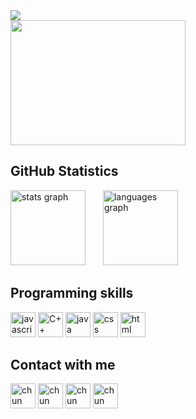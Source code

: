 <!-- introduce -->
<img src="https://readme-typing-svg.herokuapp.com/?font=Righteous&size=25&vCenter=true&width=500&height=40&duration=4000&lines=Hi+everybody!+👋;+I'm+Trung,+a+programming+enthusiast.&color=FFCCFF" />
<!-- image -->
<div align="left">
  <img height="200" width="280" src="https://i.pinimg.com/originals/e4/26/70/e426702edf874b181aced1e2fa5c6cde.gif" />
</div>

## GitHub Statistics
<div align="left">
  <img src="https://github-readme-stats-git-masterrstaa-rickstaa.vercel.app/api?username=chuntows&show_icons=true&layout=compact&card_width=320&langs_count=5&theme=tokyonight&hide=contribs,prs,issues" height="120" alt="stats graph"  />
  <img width="20" />
  <img src="https://github-readme-stats.vercel.app/api/top-langs?username=chuntows&locale=en&hide_title=false&layout=compact&card_width=320&langs_count=5&theme=tokyonight&hide_border=false" height="120" alt="languages graph"  />
</div>

## Programming skills
<div align="left">
  <img src="https://img.icons8.com/?size=100&id=V6HShIzw21x7&format=png&color=000000" height="40" alt="javascript logo"  />
  <img src="https://img.icons8.com/?size=100&id=2T6TKY6whzgV&format=png&color=000000" height="40" alt="C++ logo"  />
  <img src="https://img.icons8.com/?size=100&id=FRRACRKRsw2s&format=png&color=000000" height="40" alt="java logo"  />
  <img src="https://img.icons8.com/?size=100&id=5cVdiiKKi0vX&format=png&color=000000" height="40" alt="css logo"  />
  <img src="https://img.icons8.com/?size=100&id=59916&format=png&color=000000" height="40" alt="html logo"  />
</div>

## Contact with me
<div align="left">
  <a href="https://www.instagram.com/trung.nguyen.1402?igsh=MTRpbzRhZWZsZTl4YQ%3D%3D&utm_source=qr" target="blank"><img align="center" src="https://img.icons8.com/?size=100&id=43625&format=png&color=000000" alt="chun" height="40" width="40" /></a>
  <a href="https://discord.gg/chuntows" target="blank"><img align="center" src="https://img.icons8.com/?size=100&id=7ZiLZvoT0ICd&format=png&color=000000" alt="chun" height="40" width="40" /></a>
  <a href="https://www.facebook.com/trung.nguyen.1402" target="blank"><img align="center" src="https://img.icons8.com/?size=100&id=118501&format=png&color=000000" alt="chun" height="40" width="40" /></a>
  <a href="https://www.youtube.com/@nguyentrung2762" target="blank"><img align="center" src="https://img.icons8.com/?size=100&id=44112&format=png&color=000000" alt="chun" height="40" width="40" /></a>
</div>


